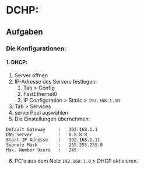 # DCHP:

## Aufgaben

### Die Konfigurationen:

#### 1. DHCP:

1. Server öffnen
2. IP-Adresse des Servers festlegen:
    1. Tab > Config
    2. FastEthernet0
    3. IP Configuration > Static > ```192.168.1.10```
3. Tab > Services
4. serverPool auswählen
5. Die Einstellungen übernehmen:
```
Default Gateway     :   192.168.1.1
DNS Server          :   8.8.8.8
Start-IP Adresse    :   192.168.1.11
Subnetz Mask        :   255.255.255.0
Max. Number Users   :   245
```
6. PC's aus dem Netz ```192.168.1.0``` > DHCP aktivieren.
